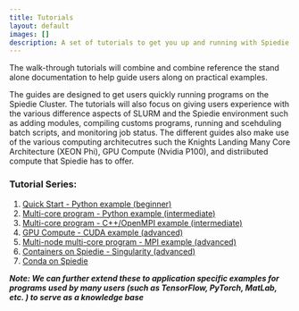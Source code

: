 ```yaml
---
title: Tutorials
layout: default
images: []
description: A set of tutorials to get you up and running with Spiedie.
---
```


The walk-through tutorials will combine and combine reference the stand alone documentation to help guide users along on practical examples. 

The guides are designed to get users quickly running programs on the Spiedie Cluster. The tutorials will also focus on giving users experience with the various difference aspects of SLURM and the Spiedie environment such as adding modules, compiling customs programs, running and scehduling batch scripts, and monitoring job status. The different guides also make use of the various computing architecutres such the Knights Landing Many Core Architecture (XEON Phi), GPU Compute (Nvidia P100), and distriibuted compute that Spiedie has to offer. 


### Tutorial Series: 
1. [Quick Start - Python example (beginner)](quick_start.html)
2. [Multi-core program - Python example (intermediate)](spiedie_multiprocessing.html)
3. [Multi-core program - C++/OpenMPI example (intermediate)](spiedie_openmp_multi_core.html)
4. [GPU Compute - CUDA example (advanced)](spiedie_gpu_compute.html)
5. [Multi-node multi-core program  - MPI example (advanced)](spiedie_MPI.html)
6. [Containers on Spiedie - Singularity (advanced)](spiedie_singularity.html)
7. [Conda on Spiedie](spiedie_conda.html)

***Note: We can further extend these to application specific examples for programs used by many users (such as TensorFlow, PyTorch, MatLab, etc. ) to serve as a knowledge base***
